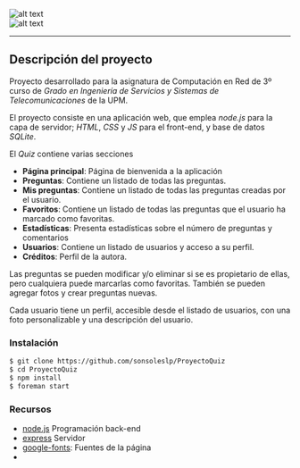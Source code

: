 ![alt text][logo]  
![alt text][firma] 

----
## Descripción del proyecto
Proyecto desarrollado para la asignatura de Computación en Red de 3º curso de *Grado en Ingeniería de Servicios y Sistemas de Telecomunicaciones* de la UPM.

El proyecto consiste en una aplicación web, que emplea *node.js* para la capa de servidor; *HTML*, *CSS* y *JS* para el front-end, y base de datos *SQLite*.

El *Quiz* contiene varias secciones

  - **Página principal**: Página de bienvenida a la aplicación
  - **Preguntas**: Contiene un listado de todas las preguntas.
  - **Mis preguntas**: Contiene un listado de todas las preguntas creadas por el usuario.
  - **Favoritos**:  Contiene un listado de todas las preguntas que el usuario ha marcado como favoritas.
  - **Estadísticas**: Presenta estadísticas sobre el número de preguntas y comentarios
  - **Usuarios**: Contiene un listado de usuarios y acceso a su perfil.
  - **Créditos**: Perfil de la autora.

Las preguntas se pueden modificar y/o eliminar si se es propietario de ellas, pero cualquiera puede marcarlas como favoritas. También se pueden agregar fotos y crear preguntas nuevas. 

Cada usuario tiene un perfil, accesible desde el listado de usuarios, con una foto personalizable y una descripción del usuario.


### Instalación

```sh
$ git clone https://github.com/sonsoleslp/ProyectoQuiz
$ cd ProyectoQuiz
$ npm install
$ foreman start
```




### Recursos
+ [node.js] Programación back-end
+ [express] Servidor
+ [google-fonts]: Fuentes de la página
+ [google-charts]: Estadísticas



[node.js]:http://nodejs.org
[google-charts]:https://developers.google.com/chart/
[google-fonts]: https://www.google.com/fonts
[jQuery]:http://jquery.com
[express]:http://expressjs.com

[logo]: http://sonsoleslp.neocities.org/OTHER.png
[firma]:http://sonsoleslp.neocities.org/FIR.png
